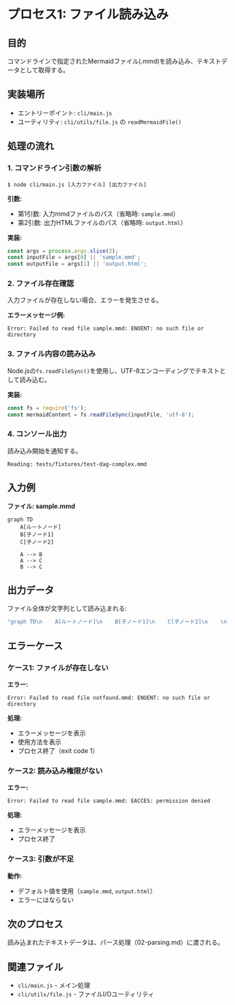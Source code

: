 # プロセス1: ファイル読み込み

## 目的

コマンドラインで指定されたMermaidファイル(.mmd)を読み込み、テキストデータとして取得する。

## 実装場所

- エントリーポイント: `cli/main.js`
- ユーティリティ: `cli/utils/file.js` の `readMermaidFile()`

## 処理の流れ

### 1. コマンドライン引数の解析

```
$ node cli/main.js [入力ファイル] [出力ファイル]
```

**引数:**
- 第1引数: 入力mmdファイルのパス（省略時: `sample.mmd`）
- 第2引数: 出力HTMLファイルのパス（省略時: `output.html`）

**実装:**
```javascript
const args = process.argv.slice(2);
const inputFile = args[0] || 'sample.mmd';
const outputFile = args[1] || 'output.html';
```

### 2. ファイル存在確認

入力ファイルが存在しない場合、エラーを発生させる。

**エラーメッセージ例:**
```
Error: Failed to read file sample.mmd: ENOENT: no such file or directory
```

### 3. ファイル内容の読み込み

Node.jsの`fs.readFileSync()`を使用し、UTF-8エンコーディングでテキストとして読み込む。

**実装:**
```javascript
const fs = require('fs');
const mermaidContent = fs.readFileSync(inputFile, 'utf-8');
```

### 4. コンソール出力

読み込み開始を通知する。

```
Reading: tests/fixtures/test-dag-complex.mmd
```

## 入力例

**ファイル: sample.mmd**
```mermaid
graph TD
    A[ルートノード]
    B[子ノード1]
    C[子ノード2]

    A --> B
    A --> C
    B --> C
```

## 出力データ

ファイル全体が文字列として読み込まれる:

```javascript
"graph TD\n    A[ルートノード]\n    B[子ノード1]\n    C[子ノード2]\n    \n    A --> B\n    A --> C\n    B --> C\n"
```

## エラーケース

### ケース1: ファイルが存在しない

**エラー:**
```
Error: Failed to read file notfound.mmd: ENOENT: no such file or directory
```

**処理:**
- エラーメッセージを表示
- 使用方法を表示
- プロセス終了（exit code 1）

### ケース2: 読み込み権限がない

**エラー:**
```
Error: Failed to read file sample.mmd: EACCES: permission denied
```

**処理:**
- エラーメッセージを表示
- プロセス終了

### ケース3: 引数が不足

**動作:**
- デフォルト値を使用（`sample.mmd`, `output.html`）
- エラーにはならない

## 次のプロセス

読み込まれたテキストデータは、パース処理（02-parsing.md）に渡される。

## 関連ファイル

- `cli/main.js` - メイン処理
- `cli/utils/file.js` - ファイルI/Oユーティリティ
